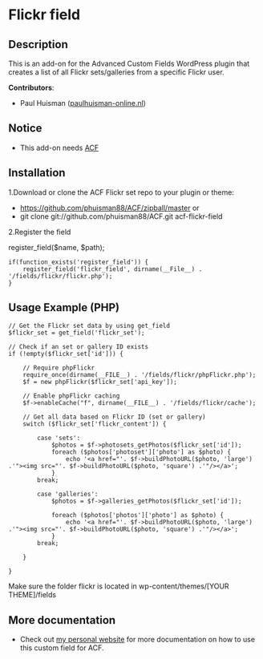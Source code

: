 Flickr field
=============

## Description

This is an add-on for the Advanced Custom Fields WordPress plugin that creates a list of all Flickr sets/galleries from a specific Flickr user.

**Contributors**:

* Paul Huisman	([paulhuisman-online.nl](http://www.paulhuisman-online.nl))

## Notice

- This add-on needs [ACF](http://www.advancedcustomfields.com/) 


## Installation

1.Download or clone the ACF Flickr set repo to your plugin or theme:  
* https://github.com/phuisman88/ACF/zipball/master or  
* git clone git://github.com/phuisman88/ACF.git acf-flickr-field  

2.Register the field 

register_field($name, $path);

	if(function_exists('register_field')) {    
		register_field('flickr_field', dirname(__File__) . '/fields/flickr/flickr.php');  
	}  


## Usage Example (PHP)

	// Get the Flickr set data by using get_field
	$flickr_set = get_field('flickr_set');
	
	// Check if an set or gallery ID exists
	if (!empty($flickr_set['id'])) {
		
		// Require phpFlickr
		require_once(dirname(__FILE__) . '/fields/flickr/phpFlickr.php');
		$f = new phpFlickr($flickr_set['api_key']);
		
		// Enable phpFlickr caching
		$f->enableCache("f", dirname(__FILE__) . '/fields/flickr/cache');
	
		// Get all data based on Flickr ID (set or gallery)
		switch ($flickr_set['flickr_content']) {
			
			case 'sets':
				$photos = $f->photosets_getPhotos($flickr_set['id']);
				foreach ($photos['photoset']['photo'] as $photo) {	
					echo '<a href="'. $f->buildPhotoURL($photo, 'large') .'"><img src="'. $f->buildPhotoURL($photo, 'square') .'"/></a>';
				}
			break;
			
			case 'galleries':
				$photos = $f->galleries_getPhotos($flickr_set['id']);
				
				foreach ($photos['photos']['photo'] as $photo) {
					echo '<a href="'. $f->buildPhotoURL($photo, 'large') .'"><img src="'. $f->buildPhotoURL($photo, 'square') .'"/></a>';
				}
			break;
			
		}
		
	}
	

Make sure the folder flickr is located in wp-content/themes/[YOUR THEME]/fields

## More documentation

* Check out [my personal website](http://www.paulhuisman-online.nl/fresh-look/flickr-field) for more documentation on how to use this custom field for ACF.
